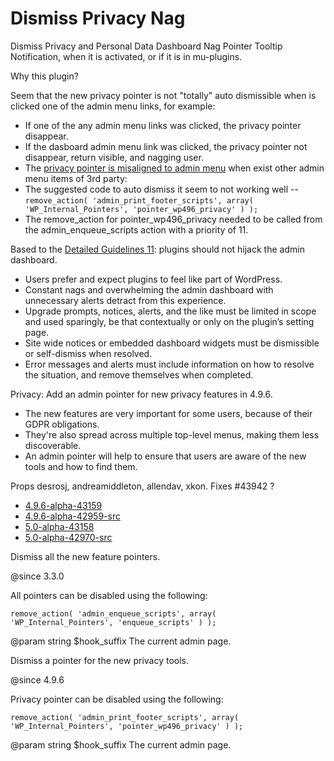 # Dismiss Privacy Nag

Dismiss Privacy and Personal Data Dashboard Nag Pointer Tooltip Notification, when it is activated, or if it is in mu-plugins.

Why this plugin?

Seem that the new privacy pointer is not "totally" auto dismissible when is clicked one of the admin menu links, for example:

 * If one of the any admin menu links was clicked, the privacy pointer disappear.
 * If the dasboard admin menu link was clicked, the privacy pointer not disappear, return visible, and nagging user.
 * The [privacy pointer is misaligned to admin menu](https://core.trac.wordpress.org/ticket/43996/) when exist other admin menu items of 3rd party: 
 * The suggested code to auto dismiss it seem to not working well -- <code>remove_action( 'admin_print_footer_scripts', array( 'WP_Internal_Pointers', 'pointer_wp496_privacy' ) );</code>
 * The remove_action for pointer_wp496_privacy needed to be called from the admin_enqueue_scripts action with a priority of 11.

Based to the [Detailed Guidelines 11](https://developer.wordpress.org/plugins/wordpress-org/detailed-plugin-guidelines/#12-public-facing-pages-on-wordpress-org-readmes-must-not-spam): plugins should not hijack the admin dashboard. 

 * Users prefer and expect plugins to feel like part of WordPress.
 * Constant nags and overwhelming the admin dashboard with unnecessary alerts detract from this experience.
 * Upgrade prompts, notices, alerts, and the like must be limited in scope and used sparingly, be that contextually or only on the plugin’s setting page.
 * Site wide notices or embedded dashboard widgets must be dismissible or self-dismiss when resolved.
 * Error messages and alerts must include information on how to resolve the situation, and remove themselves when completed.

Privacy: Add an admin pointer for new privacy features in 4.9.6.

 * The new features are very important for some users, because of their GDPR obligations.
 * They're also spread across multiple top-level menus, making them less discoverable.
 * An admin pointer will help to ensure that users are aware of the new tools and how to find them.

Props desrosj, andreamiddleton, allendav, xkon.
Fixes #43942 ?

 * [4.9.6-alpha-43159](https://build.trac.wordpress.org/browser/branches/4.9?rev=42988)
 * [4.9.6-alpha-42959-src](https://core.trac.wordpress.org/browser/branches/4.9?rev=43159)
 * [5.0-alpha-43158](https://build.trac.wordpress.org/browser/trunk?rev=42987)
 * [5.0-alpha-42970-src](https://core.trac.wordpress.org/browser/trunk?rev=43158)

Dismiss all the new feature pointers.

@since 3.3.0

All pointers can be disabled using the following:

<code>remove_action( 'admin_enqueue_scripts', array( 'WP_Internal_Pointers', 'enqueue_scripts' ) );</code>

@param string $hook_suffix The current admin page.

Dismiss a pointer for the new privacy tools.

@since 4.9.6

Privacy pointer can be disabled using the following:

<code>remove_action( 'admin_print_footer_scripts', array( 'WP_Internal_Pointers', 'pointer_wp496_privacy' ) );</code>

@param string $hook_suffix The current admin page.
